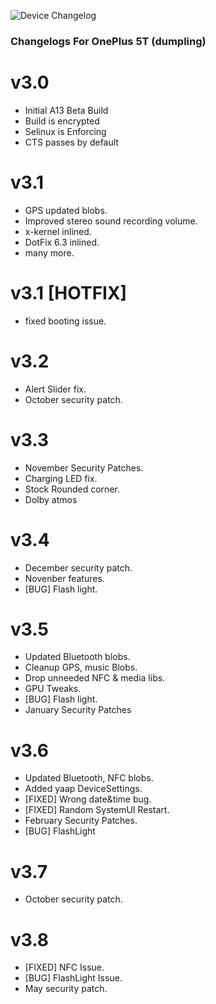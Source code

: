 ![Device Changelog](https://i.imgur.com/C0Wcdr5.png)

### Changelogs For OnePlus 5T (dumpling)

# v3.0

- Initial A13 Beta Build
- Build is encrypted
- Selinux is Enforcing
- CTS passes by default

# v3.1

- GPS updated blobs.
- Improved stereo sound recording volume.
- x-kernel inlined.
- DotFix 6.3 inlined.
- many more.

# v3.1 [HOTFIX]

- fixed booting issue.

# v3.2

- Alert Slider fix.
- October security patch.

# v3.3

- November Security Patches.
- Charging LED fix.
- Stock Rounded corner.
- Dolby atmos

# v3.4

- December security patch.
- Novenber features.
- [BUG] Flash light.

# v3.5

- Updated Bluetooth blobs.
- Cleanup GPS, music Blobs.
- Drop unneeded NFC & media libs.
- GPU Tweaks.
- [BUG] Flash light.
- January Security Patches

# v3.6

- Updated Bluetooth, NFC blobs.
- Added yaap DeviceSettings.
- [FIXED] Wrong date&time bug.
- [FIXED] Random SystemUI Restart.
- February Security Patches.
- [BUG] FlashLight

# v3.7

- October security patch.

# v3.8

- [FIXED] NFC Issue.
- [BUG] FlashLight Issue.
- May security patch.
